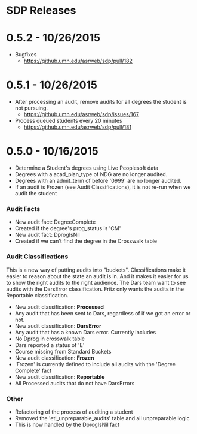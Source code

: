 # SDP Releases

# 0.5.2 - 10/26/2015

- Bugfixes
  - https://github.umn.edu/asrweb/sdp/pull/182

# 0.5.1 - 10/26/2015

- After processing an audit, remove audits for all degrees the student is not pursuing.
  - https://github.umn.edu/asrweb/sdp/issues/167
- Process queued students every 20 minutes
  - https://github.umn.edu/asrweb/sdp/pull/181

# 0.5.0 - 10/16/2015

- Determine a Student's degrees using Live Peoplesoft data
- Degrees with a acad_plan_type of NDG are no longer audited.
- Degrees with an admit_term of before '0999' are no longer audited.
- If an audit is Frozen (see Audit Classifications), it is not re-run when we audit the student

### Audit Facts

- New audit fact: DegreeComplete
- Created if the degree's prog_status is 'CM'
- New audit fact: DprogIsNil
- Created if we can't find the degree in the Crosswalk table

### Audit Classifications

This is a new way of putting audits into "buckets". Classifications make it easier to reason about the state an audit is in. And it makes it easier for us to show the right audits to the right audience. The Dars team want to see audits with the DarsError classification. Fritz only wants the audits in the Reportable classification.

- New audit classification: **Processed**
- Any audit that has been sent to Dars, regardless of if we got an error or not.
- New audit classification: **DarsError**
- Any audit that has a known Dars error. Currently includes
- No Dprog in crosswalk table
- Dars reported a status of 'E'
- Course missing from Standard Buckets
- New audit classification: **Frozen**
- 'Frozen' is currently defined to include all audits with the 'Degree Complete' fact
- New audit classification: **Reportable**
- All Processed audits that do not have DarsErrors

### Other

- Refactoring of the process of auditing a student
- Removed the 'etl_unpreparable_audits' table and all unpreparable logic
- This is now handled by the DprogIsNil fact

